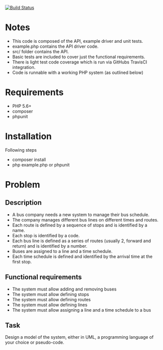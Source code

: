 [![Build Status](https://travis-ci.org/jmortlock/TransportSimulator.svg?branch=master)](https://travis-ci.org/jmortlock/TransportSimulator)

# Notes
* This code is composed of the API, example driver and unit tests.
* example.php contains the API driver code.
* src/ folder contains the API.
* Basic tests are included to cover just the functional requirements.
* There is light test code coverage which is run via GitHubs TravisCI integration.
* Code is runnable with a working PHP system (as outlined below)

# Requirements
 * PHP 5.6+
 * composer
 * phpunit

# Installation
Following steps
* composer install
* php example.php or phpunit

# Problem

## Description

* A bus company needs a new system to manage their bus schedule.
* The company manages different bus lines on different times and routes.
* Each route is defined by a sequence of stops and is identified by a name.
* Each stop is identified by a code.
* Each bus line is defined as a series of routes (usually 2, forward and return) and is identified by a number.
* Buses are assigned to a line and a time schedule.
* Each time schedule is defined and identified by the arrival time at the first stop.

## Functional requirements

* The system must allow adding and removing buses
* The system must allow defining stops
* The system must allow defining routes
* The system must allow defining lines
* The system must allow assigning a line and a time schedule to a bus

## Task
Design a model of the system, either in UML, a programming language of your choice or pseudo-code.
